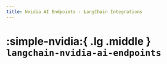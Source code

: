 ```yaml
---
title: Nvidia AI Endpoints - LangChain Integrations
---
```


# :simple-nvidia:{ .lg .middle } `langchain-nvidia-ai-endpoints`
